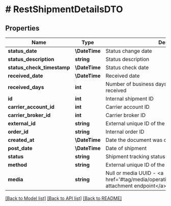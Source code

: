 # # RestShipmentDetailsDTO

## Properties

Name | Type | Description | Notes
------------ | ------------- | ------------- | -------------
**status_date** | **\DateTime** | Status change date | [optional]
**status_description** | **string** | Status description | [optional]
**status_check_timestamp** | **\DateTime** | Status check date | [optional]
**received_date** | **\DateTime** | Received date | [optional]
**received_days** | **int** | Number of business days in which the parcel was received | [optional]
**id** | **int** | Internal shipment ID | [optional]
**carrier_account_id** | **int** | Carrier account ID | [optional]
**carrier_broker_id** | **int** | Carrier broker ID | [optional]
**external_id** | **string** | External unique ID of the shipment | [optional]
**order_id** | **string** | Internal order ID | [optional]
**created_at** | **\DateTime** | Date the document was created in Apilo | [optional]
**post_date** | **\DateTime** | Date of shipment | [optional]
**status** | **string** | Shipment tracking status if is present or NULL | [optional]
**method** | **string** | External unique ID of the shipment method | [optional]
**media** | **string** | Null or media UUID - &lt;a href&#x3D;&#39;#tag/media/operation/get_rest_media_get&#39;&gt;media attachment endpoint&lt;/a&gt; | [optional]

[[Back to Model list]](../../README.md#models) [[Back to API list]](../../README.md#endpoints) [[Back to README]](../../README.md)
